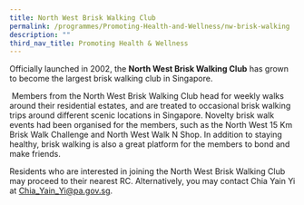 ```yaml
---
title: North West Brisk Walking Club
permalink: /programmes/Promoting-Health-and-Wellness/nw-brisk-walking
description: ""
third_nav_title: Promoting Health & Wellness
---
```

Officially launched in 2002, the **North West Brisk Walking Club** has grown to become the largest brisk walking club in Singapore.

 Members from the North West Brisk Walking Club head for weekly walks around their residential estates, and are treated to occasional brisk walking trips around different scenic locations in Singapore. Novelty brisk walk events had been organised for the members, such as the North West 15 Km Brisk Walk Challenge and North West Walk N Shop. In addition to staying healthy, brisk walking is also a great platform for the members to bond and make friends.

Residents who are interested in joining the North West Brisk Walking Club may proceed to their nearest RC. Alternatively, you may contact Chia Yain Yi at Chia_Yain_Yi@pa.gov.sg.